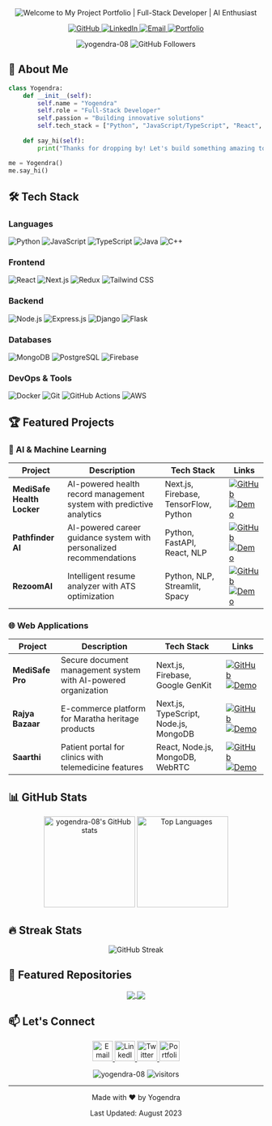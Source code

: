 <div align="center">
  <img src="https://readme-typing-svg.herokuapp.com?font=Roboto&size=36&duration=3000&color=2AA5FF&center=true&vCenter=true&width=800&lines=Welcome+to+My+Project+Portfolio;Full-Stack+Developer+%7C+AI+Enthusiast;Building+Impactful+Digital+Solutions" alt="Welcome to My Project Portfolio | Full-Stack Developer | AI Enthusiast"/>

  <p align="center">
    <a href="https://github.com/yogendra-08">
      <img src="https://img.shields.io/badge/GitHub-100000?style=for-the-badge&logo=github&logoColor=white" alt="GitHub"/>
    </a>
    <a href="https://linkedin.com/in/your-profile">
      <img src="https://img.shields.io/badge/LinkedIn-0077B5?style=for-the-badge&logo=linkedin&logoColor=white" alt="LinkedIn"/>
    </a>
    <a href="mailto:your.email@example.com">
      <img src="https://img.shields.io/badge/Gmail-D14836?style=for-the-badge&logo=gmail&logoColor=white" alt="Email"/>
    </a>
    <a href="https://yogendra.tech">
      <img src="https://img.shields.io/badge/Portfolio-FF6B6B?style=for-the-badge&logo=about.me&logoColor=white" alt="Portfolio"/>
    </a>
  </p>

  <p align="center">
    <img src="https://komarev.com/ghpvc/?username=yogendra-08&label=Profile%20views&color=0e75b6&style=flat" alt="yogendra-08" />
    <img src="https://img.shields.io/github/followers/yogendra-08?label=Follow&style=social" alt="GitHub Followers"/>
  </p>
</div>

## 🚀 About Me

```python
class Yogendra:
    def __init__(self):
        self.name = "Yogendra"
        self.role = "Full-Stack Developer"
        self.passion = "Building innovative solutions"
        self.tech_stack = ["Python", "JavaScript/TypeScript", "React", "Node.js", "AI/ML"]
    
    def say_hi(self):
        print("Thanks for dropping by! Let's build something amazing together!")

me = Yogendra()
me.say_hi()
```

## 🛠️ Tech Stack

### Languages
![Python](https://img.shields.io/badge/Python-3776AB?style=for-the-badge&logo=python&logoColor=white)
![JavaScript](https://img.shields.io/badge/JavaScript-F7DF1E?style=for-the-badge&logo=javascript&logoColor=black)
![TypeScript](https://img.shields.io/badge/TypeScript-007ACC?style=for-the-badge&logo=typescript&logoColor=white)
![Java](https://img.shields.io/badge/Java-ED8B00?style=for-the-badge&logo=openjdk&logoColor=white)
![C++](https://img.shields.io/badge/C%2B%2B-00599C?style=for-the-badge&logo=c%2B%2B&logoColor=white)

### Frontend
![React](https://img.shields.io/badge/React-20232A?style=for-the-badge&logo=react&logoColor=61DAFB)
![Next.js](https://img.shields.io/badge/Next.js-000000?style=for-the-badge&logo=nextdotjs&logoColor=white)
![Redux](https://img.shields.io/badge/Redux-593D88?style=for-the-badge&logo=redux&logoColor=white)
![Tailwind CSS](https://img.shields.io/badge/Tailwind_CSS-38B2AC?style=for-the-badge&logo=tailwind-css&logoColor=white)

### Backend
![Node.js](https://img.shields.io/badge/Node.js-339933?style=for-the-badge&logo=nodedotjs&logoColor=white)
![Express.js](https://img.shields.io/badge/Express.js-000000?style=for-the-badge&logo=express&logoColor=white)
![Django](https://img.shields.io/badge/Django-092E20?style=for-the-badge&logo=django&logoColor=white)
![Flask](https://img.shields.io/badge/Flask-000000?style=for-the-badge&logo=flask&logoColor=white)

### Databases
![MongoDB](https://img.shields.io/badge/MongoDB-4EA94B?style=for-the-badge&logo=mongodb&logoColor=white)
![PostgreSQL](https://img.shields.io/badge/PostgreSQL-316192?style=for-the-badge&logo=postgresql&logoColor=white)
![Firebase](https://img.shields.io/badge/Firebase-FFCA28?style=for-the-badge&logo=firebase&logoColor=white)

### DevOps & Tools
![Docker](https://img.shields.io/badge/Docker-2496ED?style=for-the-badge&logo=docker&logoColor=white)
![Git](https://img.shields.io/badge/Git-F05032?style=for-the-badge&logo=git&logoColor=white)
![GitHub Actions](https://img.shields.io/badge/GitHub_Actions-2088FF?style=for-the-badge&logo=github-actions&logoColor=white)
![AWS](https://img.shields.io/badge/Amazon_AWS-FF9900?style=for-the-badge&logo=amazonaws&logoColor=white)

## 🏆 Featured Projects

### 🤖 AI & Machine Learning

| Project | Description | Tech Stack | Links |
|---------|-------------|------------|-------|
| **MediSafe Health Locker** | AI-powered health record management system with predictive analytics | Next.js, Firebase, TensorFlow, Python | [![GitHub](https://img.shields.io/badge/Repo-100000?style=for-the-badge&logo=github&logoColor=white)](https://github.com/yogendra-08/medisafe-health-locker) [![Demo](https://img.shields.io/badge/Live_Demo-FF6B6B?style=for-the-badge&logo=netlify&logoColor=white)](https://medisafe-locker.netlify.app) |
| **Pathfinder AI** | AI-powered career guidance system with personalized recommendations | Python, FastAPI, React, NLP | [![GitHub](https://img.shields.io/badge/Repo-100000?style=for-the-badge&logo=github&logoColor=white)](https://github.com/yogendra-08/Pathfinder-AI-sih1781) [![Demo](https://img.shields.io/badge/Live_Demo-FF6B6B?style=for-the-badge&logo=netlify&logoColor=white)](https://pathfinder-aiyy.netlify.app) |
| **RezoomAI** | Intelligent resume analyzer with ATS optimization | Python, NLP, Streamlit, Spacy | [![GitHub](https://img.shields.io/badge/Repo-100000?style=for-the-badge&logo=github&logoColor=white)](https://github.com/yogendra-08/RezoomAI) [![Demo](https://img.shields.io/badge/Live_Demo-FF6B6B?style=for-the-badge&logo=netlify&logoColor=white)](https://rezoomai.netlify.app) |

### 🌐 Web Applications

| Project | Description | Tech Stack | Links |
|---------|-------------|------------|-------|
| **MediSafe Pro** | Secure document management system with AI-powered organization | Next.js, Firebase, Google GenKit | [![GitHub](https://img.shields.io/badge/Repo-100000?style=for-the-badge&logo=github&logoColor=white)](https://github.com/yogendra-08/medisafe_pro-V2) [![Demo](https://img.shields.io/badge/Live_Demo-FF6B6B?style=for-the-badge&logo=netlify&logoColor=white)](https://medisafe-prov2.netlify.app) |
| **Rajya Bazaar** | E-commerce platform for Maratha heritage products | Next.js, TypeScript, Node.js, MongoDB | [![GitHub](https://img.shields.io/badge/Repo-100000?style=for-the-badge&logo=github&logoColor=white)](https://github.com/yogendra-08/rajya-bazaar) [![Demo](https://img.shields.io/badge/Live_Demo-FF6B6B?style=for-the-badge&logo=netlify&logoColor=white)](https://rajya-bazaar.netlify.app) |
| **Saarthi** | Patient portal for clinics with telemedicine features | React, Node.js, MongoDB, WebRTC | [![GitHub](https://img.shields.io/badge/Repo-100000?style=for-the-badge&logo=github&logoColor=white)](https://github.com/yogendra-08/saarthi-app) [![Demo](https://img.shields.io/badge/Live_Demo-FF6B6B?style=for-the-badge&logo=netlify&logoColor=white)](https://saarthi-app.netlify.app) |

## 📊 GitHub Stats

<div align="center">
  <img height="180em" src="https://github-readme-stats.vercel.app/api?username=yogendra-08&show_icons=true&theme=radical&include_all_commits=true&count_private=true" alt="yogendra-08's GitHub stats"/>
  <img height="180em" src="https://github-readme-stats.vercel.app/api/top-langs/?username=yogendra-08&layout=compact&theme=radical" alt="Top Languages"/>
</div>

## 🔥 Streak Stats

<div align="center">
  <img src="https://github-readme-streak-stats.herokuapp.com/?user=yogendra-08&theme=radical" alt="GitHub Streak"/>
</div>

## 🌟 Featured Repositories

<div align="center">
  <a href="https://github.com/yogendra-08/medisafe-health-locker">
    <img align="center" src="https://github-readme-stats.vercel.app/api/pin/?username=yogendra-08&repo=medisafe-health-locker&theme=radical" />
  </a>
  <a href="https://github.com/yogendra-08/VaultHub">
    <img align="center" src="https://github-readme-stats.vercel.app/api/pin/?username=yogendra-08&repo=VaultHub&theme=radical" />
  </a>
</div>

## 📫 Let's Connect

<p align="center">
  <a href="mailto:your.email@example.com">
    <img src="https://img.icons8.com/color/48/000000/gmail.png" width="40" height="40" alt="Email"/>
  </a>
  <a href="https://linkedin.com/in/your-profile">
    <img src="https://img.icons8.com/color/48/000000/linkedin.png" width="40" height="40" alt="LinkedIn"/>
  </a>
  <a href="https://twitter.com/your-handle">
    <img src="https://img.icons8.com/color/48/000000/twitter--v1.png" width="40" height="40" alt="Twitter"/>
  </a>
  <a href="https://yogendra.tech">
    <img src="https://img.icons8.com/color/48/000000/domain.png" width="40" height="40" alt="Portfolio"/>
  </a>
</p>

<div align="center">
  <img src="https://komarev.com/ghpvc/?username=yogendra-08&label=Profile%20views&color=0e75b6&style=flat" alt="yogendra-08" />
  <img src="https://visitor-badge.laobi.icu/badge?page_id=yogendra-08.yogendra-08" alt="visitors"/>
</div>

---

<div align="center">
  <p>Made with ❤️ by Yogendra</p>
  <p>Last Updated: August 2023</p>
</div>
